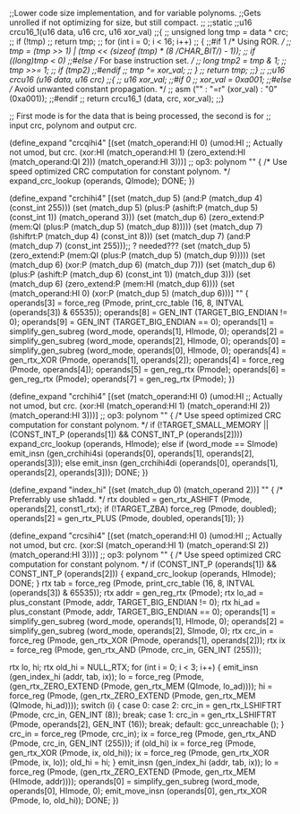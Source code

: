 ;;Lower code size implementation, and for variable polynoms.
;;Gets unrolled if not optimizing for size, but still compact.
;;
;;static
;;u16 crcu16_1(u16 data, u16 crc, u16 xor_val)
;;{
;;  unsigned long tmp = data ^ crc;
;;  if (!tmp)
;;    return tmp;
;;  for (int i = 0; i < 16; i++)
;;    {
;;#if 1 /* Using ROR.  */
;;      tmp = (tmp >> 1) | (tmp << (sizeof (tmp) * (8 /*CHAR_BIT*/) - 1));
;;      if ((long)tmp < 0)
;;#else /* For base instruction set.  */
;;      long tmp2 = tmp & 1;
;;      tmp >>= 1;
;;      if (tmp2)
;;#endif
;;        tmp ^= xor_val;
;;    }
;;  return tmp;
;;}
;;
;;u16 crcu16 (u16 data, u16 crc)
;;{
;;  u16 xor_val;
;;#if 0
;;  xor_val = 0xa001;
;;#else /* Avoid unwanted constant propagation.  */
;;  asm ("" : "=r" (xor_val) : "0" (0xa001));
;;#endif
;;  return crcu16_1 (data, crc, xor_val);
;;}

;; First mode is for the data that is being processed, the second is for
;; input crc, polynom and output crc.

(define_expand "crcqihi4"
  [(set (match_operand:HI 0)
	(umod:HI ;; Actually not umod, but crc.
	  (xor:HI (match_operand:HI 1) (zero_extend:HI (match_operand:QI 2)))
		  (match_operand:HI 3)))] ;; op3: polynom
  ""
{
  /* Use speed optimized CRC computation for constant polynom.  */
  expand_crc_lookup (operands, QImode);
  DONE;
})

(define_expand "crchihi4<mode>"
  [(set (match_dup 5) (and:P (match_dup 4) (const_int 255)))
   (set (match_dup 5)
	(plus:P (ashift:P (match_dup 5) (const_int 1)) (match_operand 3)))
   (set (match_dup 6)
	(zero_extend:P (mem:QI (plus:P (match_dup 5) (match_dup 8)))))
   (set (match_dup 7) (lshiftrt:P (match_dup 4) (const_int 8)))
   (set (match_dup 7) (and:P (match_dup 7) (const_int 255)));; ? needed???
   (set (match_dup 5)
	(zero_extend:P (mem:QI (plus:P (match_dup 5) (match_dup 9)))))
   (set (match_dup 6) (xor:P (match_dup 6) (match_dup 7)))
   (set (match_dup 6)
	(plus:P (ashift:P (match_dup 6) (const_int 1)) (match_dup 3)))
   (set (match_dup 6) (zero_extend:P (mem:HI (match_dup 6))))
   (set (match_operand:HI 0) (xor:P (match_dup 5) (match_dup 6)))]
  ""
{
  operands[3]
    = force_reg (Pmode, print_crc_table (16, 8, INTVAL (operands[3]) & 65535));
  operands[8] = GEN_INT (TARGET_BIG_ENDIAN != 0);
  operands[9] = GEN_INT (TARGET_BIG_ENDIAN == 0);
  operands[1] = simplify_gen_subreg (word_mode, operands[1], HImode, 0);
  operands[2] = simplify_gen_subreg (word_mode, operands[2], HImode, 0);
  operands[0] = simplify_gen_subreg (word_mode, operands[0], HImode, 0);
  operands[4] = gen_rtx_XOR (Pmode, operands[1], operands[2]);
  operands[4] = force_reg (Pmode, operands[4]);
  operands[5] = gen_reg_rtx (Pmode);
  operands[6] = gen_reg_rtx (Pmode);
  operands[7] = gen_reg_rtx (Pmode);
})

(define_expand "crchihi4"
  [(set (match_operand:HI 0)
	(umod:HI ;; Actually not umod, but crc.
	  (xor:HI (match_operand:HI 1) (match_operand:HI 2))
		  (match_operand:HI 3)))] ;; op3: polynom
  ""
{
  /* Use speed optimized CRC computation for constant polynom.  */
  if (!TARGET_SMALL_MEMORY
      || (CONST_INT_P (operands[1]) && CONST_INT_P (operands[2])))
    expand_crc_lookup (operands, HImode);
  else if (word_mode == SImode)
    emit_insn (gen_crchihi4si (operands[0],
			       operands[1], operands[2], operands[3]));
  else
    emit_insn (gen_crchihi4di (operands[0],
			       operands[1], operands[2], operands[3]));
  DONE;
})

(define_expand "index_hi"
  [(set (match_dup 0) (match_operand 2))]
  ""
{
  /* Preferrably use sh1add.  */
  rtx doubled = gen_rtx_ASHIFT (Pmode, operands[2], const1_rtx);
  if (!TARGET_ZBA)
    force_reg (Pmode, doubled);
  operands[2] = gen_rtx_PLUS (Pmode, doubled, operands[1]);
})

(define_expand "crcsihi4"
  [(set (match_operand:HI 0)
	(umod:HI ;; Actually not umod, but crc.
	  (xor:SI (match_operand:HI 1) (match_operand:SI 2))
		  (match_operand:HI 3)))] ;; op3: polynom
  ""
{
  /* Use speed optimized CRC computation for constant polynom.  */
  if (CONST_INT_P (operands[1]) && CONST_INT_P (operands[2]))
    {
      expand_crc_lookup (operands, HImode);
      DONE;
    }
  rtx tab
    = force_reg (Pmode, print_crc_table (16, 8, INTVAL (operands[3]) & 65535));
  rtx addr = gen_reg_rtx (Pmode);
  rtx lo_ad = plus_constant (Pmode, addr, TARGET_BIG_ENDIAN != 0);
  rtx hi_ad = plus_constant (Pmode, addr, TARGET_BIG_ENDIAN == 0);
  operands[1] = simplify_gen_subreg (word_mode, operands[1], HImode, 0);
  operands[2] = simplify_gen_subreg (word_mode, operands[2], SImode, 0);
  rtx crc_in = force_reg (Pmode, gen_rtx_XOR (Pmode, operands[1], operands[2]));
  rtx ix = force_reg (Pmode, gen_rtx_AND (Pmode, crc_in, GEN_INT (255)));

  rtx lo, hi;
  rtx old_hi = NULL_RTX;
  for (int i = 0; i < 3; i++)
    {
      emit_insn (gen_index_hi (addr, tab, ix));
      lo = force_reg (Pmode, (gen_rtx_ZERO_EXTEND
			       (Pmode, gen_rtx_MEM (QImode, lo_ad))));
      hi = force_reg (Pmode, (gen_rtx_ZERO_EXTEND
			       (Pmode, gen_rtx_MEM (QImode, hi_ad))));
      switch (i)
	{
	case 0: case 2:
	  crc_in = gen_rtx_LSHIFTRT (Pmode, crc_in, GEN_INT (8));
	  break;
	case 1:
	  crc_in = gen_rtx_LSHIFTRT (Pmode, operands[2], GEN_INT (16));
	  break;
	default:
	  gcc_unreachable ();
	}
      crc_in = force_reg (Pmode, crc_in);
      ix = force_reg (Pmode, gen_rtx_AND (Pmode, crc_in, GEN_INT (255)));
      if (old_hi)
	ix = force_reg (Pmode, gen_rtx_XOR (Pmode, ix, old_hi));
      ix = force_reg (Pmode, gen_rtx_XOR (Pmode, ix, lo));
      old_hi = hi;
    }
  emit_insn (gen_index_hi (addr, tab, ix));
  lo = force_reg (Pmode, (gen_rtx_ZERO_EXTEND
			   (Pmode, gen_rtx_MEM (HImode, addr))));
  operands[0] = simplify_gen_subreg (word_mode, operands[0], HImode, 0);
  emit_move_insn (operands[0], gen_rtx_XOR (Pmode, lo, old_hi));
  DONE;
})
